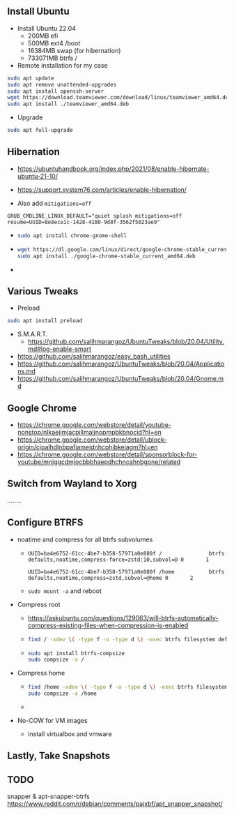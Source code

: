 ## Install Ubuntu

- Install Ubuntu 22.04
  - 200MB efi
  - 500MB ext4 /boot
  - 16384MB swap (for hibernation)
  - 733071MB btrfs /
- Remote installation for my case

```bash
sudo apt update
sudo apt remove unattended-upgrades
sudo apt install openssh-server
wget https://download.teamviewer.com/download/linux/teamviewer_amd64.deb
sudo apt install ./teamviewer_amd64.deb
```

- Upgrade

```bash
sudo apt full-upgrade
```

## Hibernation

- https://ubuntuhandbook.org/index.php/2021/08/enable-hibernate-ubuntu-21-10/

- https://support.system76.com/articles/enable-hibernation/
- Also add `mitigations=off`

```
GRUB_CMDLINE_LINUX_DEFAULT="quiet splash mitigations=off resume=UUID=8e8ece1c-1428-4180-9d8f-3562f5023ae9"
```

- ```bash
  sudo apt install chrome-gnome-shell
  ```

- ```bash
  wget https://dl.google.com/linux/direct/google-chrome-stable_current_amd64.deb
  sudo apt install ./google-chrome-stable_current_amd64.deb
  ```

- 

## Various Tweaks

- Preload

```bash
sudo apt install preload
```

- S.M.A.R.T.
  - https://github.com/salihmarangoz/UbuntuTweaks/blob/20.04/Utility.md#log-enable-smart
- https://github.com/salihmarangoz/easy_bash_utilities
- https://github.com/salihmarangoz/UbuntuTweaks/blob/20.04/Applications.md
- https://github.com/salihmarangoz/UbuntuTweaks/blob/20.04/Gnome.md

## Google Chrome

- https://chrome.google.com/webstore/detail/youtube-nonstop/nlkaejimjacpillmajjnopmpbkbnocid?hl=en
- https://chrome.google.com/webstore/detail/ublock-origin/cjpalhdlnbpafiamejdnhcphjbkeiagm?hl=en
- https://chrome.google.com/webstore/detail/sponsorblock-for-youtube/mnjggcdmjocbbbhaepdhchncahnbgone/related

## Switch from Wayland to Xorg

........

## Configure BTRFS

- noatime and compress for all btrfs subvolumes

  - ```
    UUID=ba4e6752-61cc-4be7-b358-57971a0e880f /               btrfs   defaults,noatime,compress-force=zstd:10,subvol=@ 0       1
    
    UUID=ba4e6752-61cc-4be7-b358-57971a0e880f /home           btrfs   defaults,noatime,compress=zstd,subvol=@home 0       2
    ```
    
  - `sudo mount -a` and reboot

- Compress root
  - https://askubuntu.com/questions/129063/will-btrfs-automatically-compress-existing-files-when-compression-is-enabled
  
  - ```bash
    find / -xdev \( -type f -o -type d \) -exec btrfs filesystem defragment -v -czstd -- {} +
    ```
  
  - ```bash
    sudo apt install btrfs-compsize
    sudo compsize -x /
    ```
  
- Compress home
  
  - ```bash
    find /home -xdev \( -type f -o -type d \) -exec btrfs filesystem defragment -v -czstd -- {} +
    sudo compsize -x /home
    ```
  
  - 
  
- No-COW for VM images
  - install virtualbox and vmware

## Lastly, Take Snapshots



## TODO

snapper & apt-snapper-btrfs https://www.reddit.com/r/debian/comments/pajxbf/apt_snapper_snapshot/
